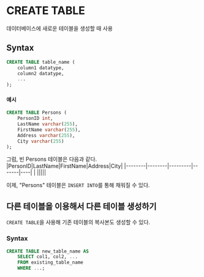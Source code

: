 # CREATE TABLE
데이터베이스에 새로운 테이블을 생성할 때 사용
## Syntax
```SQL
CREATE TABLE table_name (
    column1 datatype,
    column2 datatype,
    ...
);
```

#### 예시
```sql
CREATE TABLE Persons (
    PersonID int,
    LastName varchar(255),
    FirstName varchar(255),
    Address varchar(255),
    City varchar(255)
);
```
그럼, 빈 Persons 테이블은 다음과 같다.
|PersonID|LastName|FirstName|Address|City|
|--------|--------|---------|-------|----|
|&nbsp;|||||

이제, "Persons" 테이블은 `INSERT INTO`를 통해 채워질 수 있다.


## 다른 테이블을 이용해서 다른 테이블 생성하기
`CREATE TABLE`을 사용해 기존 테이블의 복사본도 생성할 수 있다.

### Syntax
```SQL
CREATE TABLE new_table_name AS
    SELECT col1, col2, ...
    FROM existing_table_name
    WHERE ...;
```
